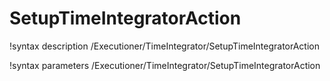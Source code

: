<!-- MOOSE Documentation Stub: Remove this when content is added. -->

# SetupTimeIntegratorAction

!syntax description /Executioner/TimeIntegrator/SetupTimeIntegratorAction

!syntax parameters /Executioner/TimeIntegrator/SetupTimeIntegratorAction
